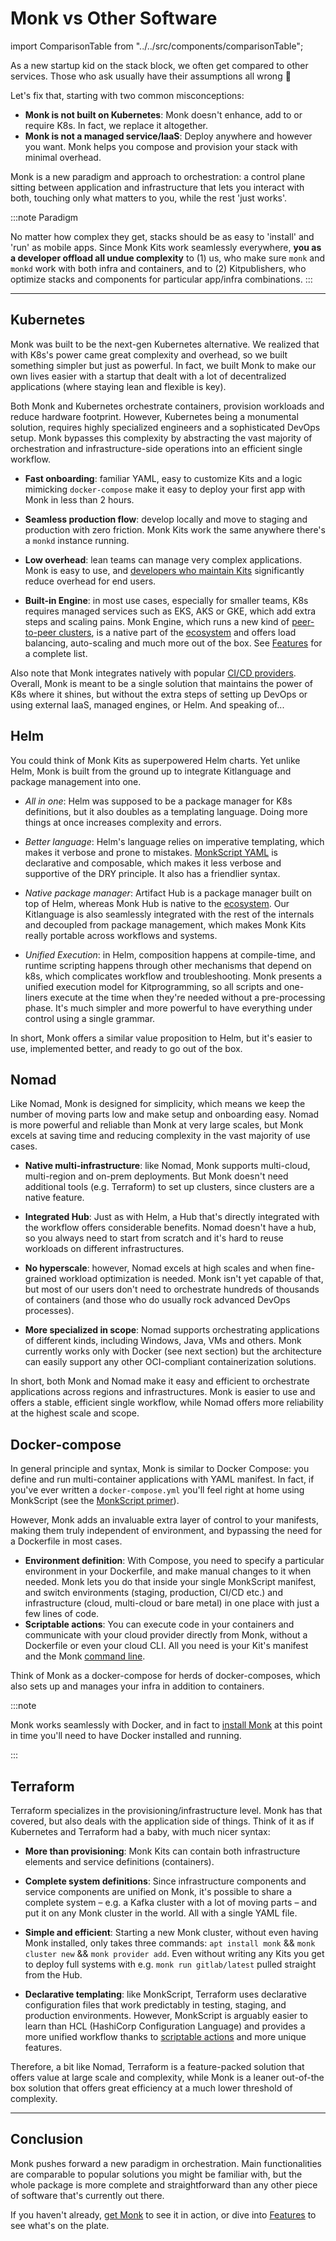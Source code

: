 # Monk vs Other Software

import ComparisonTable from "../../src/components/comparisonTable";

As a new startup kid on the stack block, we often get compared to other services. Those who ask usually have their assumptions all wrong 🚨

Let's fix that, starting with two common misconceptions:

-   **Monk is not built on Kubernetes**: Monk doesn't enhance, add to or require K8s. In fact, we replace it altogether.
-   **Monk is not a managed service/IaaS**: Deploy anywhere and however you want. Monk helps you compose and provision your stack with minimal overhead.

Monk is a new paradigm and approach to orchestration: a control plane sitting between application and infrastructure that lets you interact with both, touching only what matters to you, while the rest 'just works'.

:::note Paradigm

No matter how complex they get, stacks should be as easy to 'install' and 'run' as mobile apps. Since Monk Kits work seamlessly everywhere, **you as a developer offload all undue complexity** to (1) us, who make sure `monk` and `monkd` work with both infra and containers, and to (2) Kitpublishers, who optimize stacks and components for particular app/infra combinations.
:::

---

## Kubernetes

Monk was built to be the next-gen Kubernetes alternative. We realized that with K8s's power came great complexity and overhead, so we built something simpler but just as powerful. In fact, we built Monk to make our own lives easier with a startup that dealt with a lot of decentralized applications (where staying lean and flexible is key).

Both Monk and Kubernetes orchestrate containers, provision workloads and reduce hardware footprint. However, Kubernetes being a monumental solution, requires highly specialized engineers and a sophisticated DevOps setup. Monk bypasses this complexity by abstracting the vast majority of orchestration and infrastructure-side operations into an efficient single workflow.

-   **Fast onboarding**: familiar YAML, easy to customize Kits and a logic mimicking `docker-compose` make it easy to deploy your first app with Monk in less than 2 hours.

-   **Seamless production flow**: develop locally and move to staging and production with zero friction. Monk Kits work the same anywhere there's a `monkd` instance running.

-   **Low overhead**: lean teams can manage very complex applications. Monk is easy to use, and [developers who maintain Kits](publishers.md) significantly reduce overhead for end users.

-   **Built-in Engine**: in most use cases, especially for smaller teams, K8s requires managed services such as EKS, AKS or GKE, which add extra steps and scaling pains. Monk Engine, which runs a new kind of [peer-to-peer clusters](lifecycle/cluster-create-1.md), is a native part of the [ecosystem](key-concepts.md) and offers load balancing, auto-scaling and much more out of the box. See [Features](features.md) for a complete list.

Also note that Monk integrates natively with popular [CI/CD providers](ci-cd). Overall, Monk is meant to be a single solution that maintains the power of K8s where it shines, but without the extra steps of setting up DevOps or using external IaaS, managed engines, or Helm. And speaking of...

## Helm

You could think of Monk Kits as superpowered Helm charts. Yet unlike Helm, Monk is built from the ground up to integrate Kitlanguage and package management into one.

-   _All in one_: Helm was supposed to be a package manager for K8s definitions, but it also doubles as a templating language. Doing more things at once increases complexity and errors.

-   _Better language_: Helm's language relies on imperative templating, which makes it verbose and prone to mistakes. [MonkScript YAML](monkscript) is declarative and composable, which makes it less verbose and supportive of the DRY principle. It also has a friendlier syntax.

-   _Native package manager_: Artifact Hub is a package manager built on top of Helm, whereas Monk Hub is native to the [ecosystem](key-concepts.md). Our Kitlanguage is also seamlessly integrated with the rest of the internals and decoupled from package management, which makes Monk Kits really portable across workflows and systems.

-   _Unified Execution_: in Helm, composition happens at compile-time, and runtime scripting happens through other mechanisms that depend on k8s, which complicates workflow and troubleshooting. Monk presents a unified execution model for Kitprogramming, so all scripts and one-liners execute at the time when they're needed without a pre-processing phase. It's much simpler and more powerful to have everything under control using a single grammar.

In short, Monk offers a similar value proposition to Helm, but it's easier to use, implemented better, and ready to go out of the box.

## Nomad

Like Nomad, Monk is designed for simplicity, which means we keep the number of moving parts low and make setup and onboarding easy. Nomad is more powerful and reliable than Monk at very large scales, but Monk excels at saving time and reducing complexity in the vast majority of use cases.

-   **Native multi-infrastructure**: like Nomad, Monk supports multi-cloud, multi-region and on-prem deployments. But Monk doesn't need additional tools (e.g. Terraform) to set up clusters, since clusters are a native feature.

-   **Integrated Hub**: Just as with Helm, a Hub that's directly integrated with the workflow offers considerable benefits. Nomad doesn't have a hub, so you always need to start from scratch and it's hard to reuse workloads on different infrastructures.

-   **No hyperscale**: however, Nomad excels at high scales and when fine-grained workload optimization is needed. Monk isn't yet capable of that, but most of our users don't need to orchestrate hundreds of thousands of containers (and those who do usually rock advanced DevOps processes).

-   **More specialized in scope**: Nomad supports orchestrating applications of different kinds, including Windows, Java, VMs and others. Monk currently works only with Docker (see next section) but the architecture can easily support any other OCI-compliant containerization solutions.

In short, both Monk and Nomad make it easy and efficient to orchestrate applications across regions and infrastructures. Monk is easier to use and offers a stable, efficient single workflow, while Nomad offers more reliability at the highest scale and scope.

## Docker-compose

In general principle and syntax, Monk is similar to Docker Compose: you define and run multi-container applications with YAML manifest. In fact, if you've ever written a `docker-compose.yml` you'll feel right at home using MonkScript (see the [MonkScript primer](monkscript/index.md)).

However, Monk adds an invaluable extra layer of control to your manifests, making them truly independent of environment, and bypassing the need for a Dockerfile in most cases.

-   **Environment definition**: With Compose, you need to specify a particular environment in your Dockerfile, and make manual changes to it when needed. Monk lets you do that inside your single MonkScript manifest, and switch environments (staging, production, CI/CD etc.) and infrastructure (cloud, multi-cloud or bare metal) in one place with just a few lines of code.
-   **Scriptable actions**: You can execute code in your containers and communicate with your cloud provider directly from Monk, without a Dockerfile or even your cloud CLI. All you need is your Kit's manifest and the Monk [command line](cli/monk.md).

Think of Monk as a docker-compose for herds of docker-composes, which also sets up and manages your infra in addition to containers.

:::note

Monk works seamlessly with Docker, and in fact to [install Monk](get-monk.md) at this point in time you'll need to have Docker installed and running.

:::

## Terraform

Terraform specializes in the provisioning/infrastructure level. Monk has that covered, but also deals with the application side of things. Think of it as if Kubernetes and Terraform had a baby, with much nicer syntax:

-   **More than provisioning**: Monk Kits can contain both infrastructure elements and service definitions (containers).

-   **Complete system definitions**: Since infrastructure components and service components are unified on Monk, it's possible to share a complete system – e.g. a Kafka cluster with a lot of moving parts – and put it on any Monk cluster in the world. All with a single YAML file.

-   **Simple and efficient**: Starting a new Monk cluster, without even having Monk installed, only takes three commands: `apt install monk` && `monk cluster new` && `monk provider add`. Even without writing any Kits you get to deploy full systems with e.g. `monk run gitlab/latest` pulled straight from the Hub.

-   **Declarative templating**: like MonkScript, Terraform uses declarative configuration files that work predictably in testing, staging, and production environments. However, MonkScript is arguably easier to learn than HCL (HashiCorp Configuration Language) and provides a more unified workflow thanks to [scriptable actions](monkscript/scripting) and more unique features.

Therefore, a bit like Nomad, Terraform is a feature-packed solution that offers value at large scale and complexity, while Monk is a leaner out-of-the box solution that offers great efficiency at a much lower threshold of complexity.

---

## Conclusion

Monk pushes forward a new paradigm in orchestration. Main functionalities are comparable to popular solutions you might be familiar with, but the whole package is more complete and straightforward than any other piece of software that's currently out there.

If you haven't already, [get Monk](get-monk.md) to see it in action, or dive into [Features](features.md) to see what's on the plate.

<ComparisonTable />
